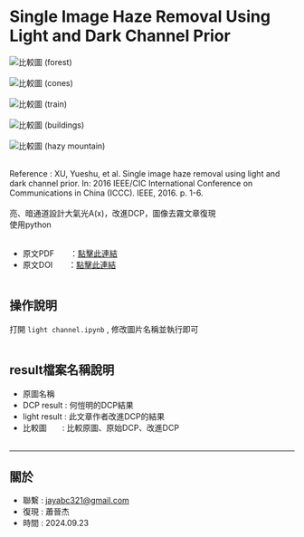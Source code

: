 # Single Image Haze Removal Using Light and Dark Channel Prior
![比較圖 (forest)](https://github.com/user-attachments/assets/2b5d2875-b88b-4b91-8914-fb6a3621d142)<br><br>
![比較圖 (cones)](https://github.com/user-attachments/assets/89670a38-3b24-420d-b807-04bf785684e6)<br><br>
![比較圖 (train)](https://github.com/user-attachments/assets/dcf3ba4b-cce0-41be-af0f-fa2419483246)<br><br>
![比較圖 (buildings)](https://github.com/user-attachments/assets/a916c2b9-bc62-44bb-863f-1ab3a9bae3f3)<br><br>
![比較圖 (hazy mountain)](https://github.com/user-attachments/assets/1240cd6e-6c1d-4e12-a4bb-272f10d15101)<br><br>



Reference : XU, Yueshu, et al. Single image haze removal using light and dark channel prior. In: 2016 IEEE/CIC International Conference on Communications in China (ICCC). IEEE, 2016. p. 1-6.<br><br>
亮、暗通道設計大氣光A(x)，改進DCP，圖像去霧文章復現<br>
使用python<br><br>
- 原文PDF &nbsp;&nbsp;&nbsp;&nbsp;&nbsp;&nbsp;：[點擊此連結](https://ieeexplore.ieee.org/stamp/stamp.jsp?tp=&arnumber=7636813)
- 原文DOI &nbsp;&nbsp;&nbsp;&nbsp;&nbsp;&nbsp;：[點擊此連結](https://doi.org/10.1109/ICCChina.2016.7636813)<br><br>


操作說明 
---
打開 `light channel.ipynb` , 修改圖片名稱並執行即可<br><br>



result檔案名稱說明
---
- 原圖名稱
- DCP result : 何愷明的DCP結果
- light result : 此文章作者改進DCP的結果
- 比較圖 &nbsp;&nbsp;&nbsp;&nbsp;&nbsp; : 比較原圖、原始DCP、改進DCP<br><br>


---
關於
---

- 聯繫 : jayabc321@gmail.com
- 復現 : 蕭晉杰
- 時間 : 2024.09.23
